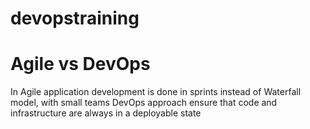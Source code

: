 # devopstraining
# Agile vs DevOps
In Agile application development is done in sprints instead of Waterfall model, with small teams
DevOps approach ensure that code and infrastructure are always in a deployable state

